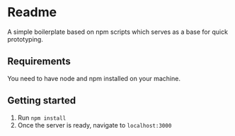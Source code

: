 # Readme
A simple boilerplate based on npm scripts which serves as a base for quick prototyping.

## Requirements
You need to have node and npm installed on your machine.

## Getting started
1. Run `npm install` 
2. Once the server is ready, navigate to `localhost:3000`